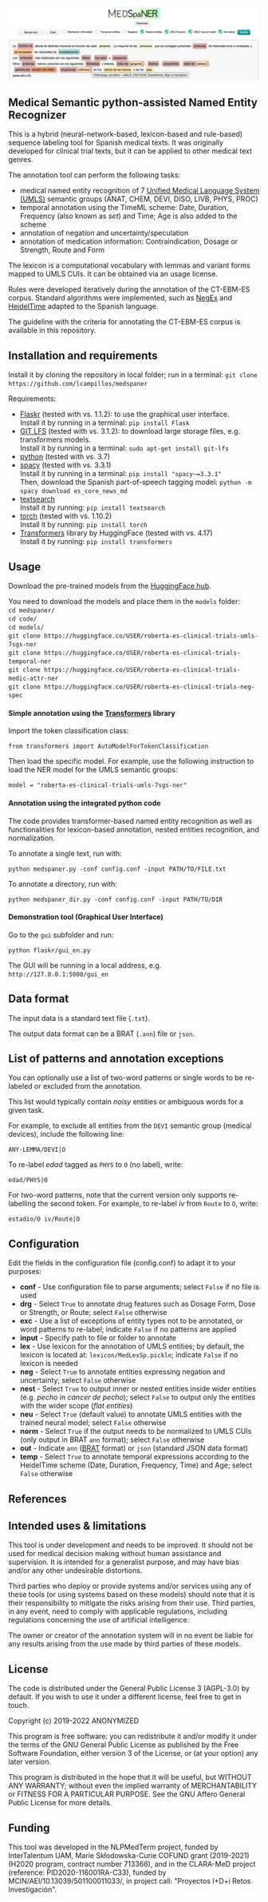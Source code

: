 
![Graphical User Interface](gui.png)

## Medical Semantic python-assisted Named Entity Recognizer

This is a hybrid (neural-network-based, lexicon-based and rule-based) sequence labeling tool for Spanish medical texts. It was originally developed for clinical trial texts, but it can be applied to other medical text genres.

The annotation tool can perform the following tasks:
- medical named entity recognition of 7 [Unified Medical Language System (UMLS)](https://www.nlm.nih.gov/research/umls/index.html) semantic groups (ANAT, CHEM, DEVI, DISO, LIVB, PHYS, PROC)
- temporal annotation using the TimeML scheme: Date, Duration, Frequency (also known as *set*) and Time; Age is also added to the scheme
- annotation of negation and uncertainty/speculation
- annotation of medication information: Contraindication, Dosage or Strength, Route and Form

<!---The lexicon is [MedLexSp](https://github.com/lcampillos/MedLexSp), a computational vocabulary with lemmas and variant forms mapped to UMLS CUIs. It can be obtained via an usage license at: [https://digital.csic.es/handle/10261/270429](https://digital.csic.es/handle/10261/270429)

Rules were developed iteratively during the annotation of the [CT-EBM-ES corpus](https://zenodo.org/record/6059737#.YtPYTMHP1H0). Standard algorithms were implemented, such as [NegEx](https://github.com/PlanTL-GOB-ES/NegEx-MES) and [HeidelTime](https://github.com/HeidelTime/heideltime) adapted to the [Spanish language](https://github.com/PlanTL-GOB-ES/EHR-TTS).

The [guideline](https://github.com/lcampillos/medspaner/blob/main/annot_guideline_2022_anonyn.pdf) with the criteria for annotating the [CT-EBM-ES corpus](https://zenodo.org/record/6059737#.YtPYTMHP1H0) is [available in this repository](https://github.com/lcampillos/medspaner/blob/main/annot_guideline_2022_anonyn.pdf).

The neural model is [RoBERTA model trained on clinical and EHR data](https://huggingface.co/PlanTL-GOB-ES/bsc-bio-ehr-es), trained by the Barcelona Supercomputing Center, and fine-tuned in clinical trials annotated for different tasks: medical named entity recognition, temporal annotation, annotation of medication drug attributes, and annotation of negation and uncertainty/speculation.-->

The lexicon is a computational vocabulary with lemmas and variant forms mapped to UMLS CUIs. It can be obtained via an usage license.

Rules were developed iteratively during the annotation of the CT-EBM-ES corpus. Standard algorithms were implemented, such as [NegEx](https://github.com/PlanTL-GOB-ES/NegEx-MES) and [HeidelTime](https://github.com/HeidelTime/heideltime) adapted to the Spanish language.

The guideline with the criteria for annotating the CT-EBM-ES corpus is available in this repository.


Installation and requirements
-------------------------

Install it by cloning the repository in local folder; run in a terminal: ```git clone https://github.com/lcampillos/medspaner```

Requirements:

* [Flaskr](https://flask.palletsprojects.com/en/2.2.x/) (tested with vs. 1.1.2): to use the graphical user interface.\
Install it by running in a terminal: ```pip install Flask```
* [GIT LFS](https://git-lfs.github.com/) (tested with vs. 3.1.2): to download large storage files, e.g. transformers models.\
Install it by running in a terminal: ```sudo apt-get install git-lfs```
* [python](https://www.python.org/downloads/) (tested with vs. 3.7)
* [spacy](https://spacy.io/) (tested with vs. 3.3.1)\
Install it by running in a terminal: ```pip install "spacy~=3.3.1"```\
Then, download the Spanish part-of-speech tagging model: ```python -m spacy download es_core_news_md```
* [textsearch](https://github.com/kootenpv/textsearch)\
Install it by running: ```pip install textsearch```
* [torch](https://pypi.org/project/torch/) (tested with vs. 1.10.2)\
Install it by running: ```pip install torch```
* [Transformers](https://huggingface.co/docs/transformers/installation) library by HuggingFace (tested with vs. 4.17)\
Install it by running: ```pip install transformers```


Usage
-------------------------

Download the pre-trained models from the [HuggingFace hub](https://huggingface.co/lcampillos).

You need to download the models and place them in the ```models``` folder:\
```cd medspaner/```\
```cd code/```\
```cd models/```\
```git clone https://huggingface.co/USER/roberta-es-clinical-trials-umls-7sgs-ner```\
```git clone https://huggingface.co/USER/roberta-es-clinical-trials-temporal-ner```\
```git clone https://huggingface.co/USER/roberta-es-clinical-trials-medic-attr-ner```\
```git clone https://huggingface.co/USER/roberta-es-clinical-trials-neg-spec```


#### Simple annotation using the [Transformers](https://huggingface.co/docs/transformers/installation) library

Import the token classification class: 

    from transformers import AutoModelForTokenClassification

Then load the specific model. For example, use the following instruction to load the NER model for the UMLS semantic groups: 

    model = "roberta-es-clinical-trials-umls-7sgs-ner"


#### Annotation using the integrated python code

The code provides transformer-based named entity recognition as well as functionalities for lexicon-based annotation, nested entities recognition, and normalization.

To annotate a single text, run with:

    python medspaner.py -conf config.conf -input PATH/TO/FILE.txt

To annotate a directory, run with:

    python medspaner_dir.py -conf config.conf -input PATH/TO/DIR


#### Demonstration tool (Graphical User Interface)

Go to the ```gui``` subfolder and run:

    python flaskr/gui_en.py

The GUI will be running in a local address, e.g. ```http://127.0.0.1:5000/gui_en```


Data format
-------------------------

The input data is a standard text file (```.txt```).

The output data format can be a BRAT (```.ann```) file or ```json```.


List of patterns and annotation exceptions
-------------------------------------------------

You can optionally use a list of two-word patterns or single words to be re-labeled or excluded from the annotation.

This list would typically contain *noisy* entities or ambiguous words for a given task.

For example, to exclude all entities from the ```DEVI``` semantic group (medical devices), include the following line:

    ANY-LEMMA/DEVI|O

To re-label *edad* tagged as ```PHYS``` to ```O``` (no label), write:

    edad/PHYS|O
    
For two-word patterns, note that the current version only supports re-labelling the second token. For example, to re-label *iv* from ```Route``` to ```O```, write:
    
    estadio/O iv/Route|O


Configuration
-------------------------

Edit the fields in the configuration file (config.conf) to adapt it to your purposes:

* **conf** - Use configuration file to parse arguments; select ```False``` if no file is used
* **drg** - Select ```True``` to annotate drug features such as Dosage Form, Dose or Strength, or Route; select ```False``` otherwise
* **exc** - Use a list of exceptions of entity types not to be annotated, or word patterns to re-label; indicate ```False``` if no patterns are applied
* **input** - Specify path to file or folder to annotate
* **lex** - Use lexicon for the annotation of UMLS entities; by default, the lexicon is located at: ```lexicon/MedLexSp.pickle```; indicate ```False``` if no lexicon is needed
* **neg** - Select ```True``` to annotate entities expressing negation and uncertainty; select ```False``` otherwise
* **nest** - Select ```True``` to output inner or nested entities inside wider entities (e.g. *pecho* in *cáncer de pecho*); select ```False``` to output only the entities with the wider scope (*flat entities*)
* **neu** - Select ```True``` (default value) to annotate UMLS entities with the trained neural model; select ```False``` otherwise
* **norm** - Select ```True``` if the output needs to be normalized to UMLS CUIs (only output in BRAT ```ann``` format); select ```False``` otherwise
* **out** - Indicate ```ann``` ([BRAT](https://brat.nlplab.org/) format) or ```json``` (standard JSON data format)
* **temp** - Select ```True``` to annotate temporal expressions according to the HeidelTime scheme (Date, Duration, Frequency, Time) and Age; select ```False``` otherwise


References
-------------------------

<!---The annotation tool is described here:

**Hybrid tool for semantic annotation of clinical trial texts**  
Leonardo Campillos-Llanos ...  
*In Proceedings of ...*

The Medical Lexicon for Spanish (MedLexSp) is described here:

[**MedLexSp – A Medical Lexicon for Spanish Medical Natural Language Processing**](https://github.com/lcampillos/MedLexSp)  
Leonardo Campillos-Llanos  
*(Under review)*

[**First Steps towards Building a Medical Lexicon for Spanish with Linguistic and Semantic Information**](https://aclanthology.org/W19-5017/)  
Leonardo Campillos-Llanos.
*Proc. of BioNLP 2019*, August 1st, 2019, Florence, Italy, pp. 152–164

The Clinical Trials for Evidence-based Medicine in Spanish (CT-EBM-SP) corpus is explained in this article:

[**A clinical trials corpus annotated with UMLS entities to enhance the access to evidence-based medicine**](https://bmcmedinformdecismak.biomedcentral.com/articles/10.1186/s12911-021-01395-z)  
Leonardo Campillos-Llanos, Ana Valverde-Mateos, Adrián Capllonch-Carrión and Antonio Moreno-Sandoval 
*BMC Med Inform Decis Mak* (2021) 21:69 
--->

Intended uses & limitations
---------------------------

This tool is under development and needs to be improved. It should not be used for medical decision making without human assistance and supervision. It is intended for a generalist purpose, and may have bias and/or any other undesirable distortions.

Third parties who deploy or provide systems and/or services using any of these tools (or using systems based on these models) should note that it is their responsibility to mitigate the risks arising from their use. Third parties, in any event, need to comply with applicable regulations, including regulations concerning the use of artificial intelligence.

The owner or creator of the annotation system will in no event be liable for any results arising from the use made by third parties of these models.


License
---------------------------

The code is distributed under the General Public License 3 (AGPL-3.0) by default. 
If you wish to use it under a different license, feel free to get in touch.

Copyright (c) 2019-2022 ANONYMIZED

This program is free software: you can redistribute it and/or modify it under the terms of the GNU General Public License as published by the Free Software Foundation, either version 3 of the License, or (at your option) any later version.

This program is distributed in the hope that it will be useful, but WITHOUT ANY WARRANTY; without even the implied warranty of MERCHANTABILITY or FITNESS FOR A PARTICULAR PURPOSE. See the GNU Affero General Public License for more details.


Funding
---------------------------

This tool was developed in the NLPMedTerm project, funded by InterTalentum UAM, Marie Skłodowska-Curie COFUND grant (2019-2021) (H2020 program, contract number 713366), and in the CLARA-MeD project (reference: PID2020-116001RA-C33), funded by MCIN/AEI/10.13039/501100011033/, in project call: "Proyectos I+D+i Retos Investigación".



